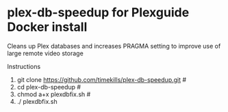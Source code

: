 # plex-db-speedup for Plexguide Docker install
Cleans up Plex databases and increases PRAGMA setting to improve use of large remote video storage

Instructions
 1. git clone https://github.com/timekills/plex-db-speedup.git                                      #
 2. cd plex-db-speedup                                                                              #
 3. chmod a+x plexdbfix.sh                                                                          #
 4. ./ plexdbfix.sh 
